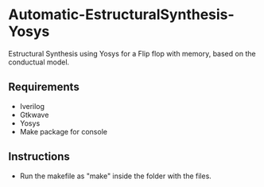 # Automatic-EstructuralSynthesis-Yosys
Estructural Synthesis using Yosys for a Flip flop with memory, based on the conductual model.

## Requirements

- Iverilog
- Gtkwave
- Yosys
- Make package for console

## Instructions

- Run the makefile as "make" inside the folder with the files.
